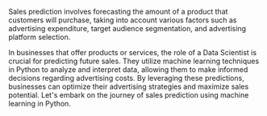Sales prediction involves forecasting the amount of a product that
customers will purchase, taking into account various factors such as
advertising expenditure, target audience segmentation, and
advertising platform selection.

In businesses that offer products or services, the role of a Data
Scientist is crucial for predicting future sales. They utilize machine
learning techniques in Python to analyze and interpret data, allowing
them to make informed decisions regarding advertising costs. By
leveraging these predictions, businesses can optimize their
advertising strategies and maximize sales potential. Let's embark on
the journey of sales prediction using machine learning in Python.
